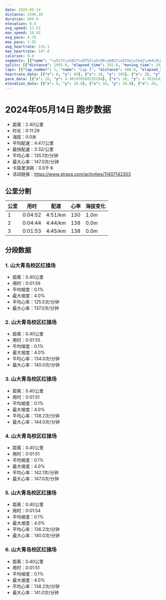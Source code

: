 ```yaml
---
date: 2024-05-14
distance: 2396.10
duration: 689.0
elevation: 0.0
avg_speed: 12.52
max_speed: 16.92
avg_pace: 4.79
max_pace: 3.55
avg_heartrate: 135.1
max_heartrate: 147.0
calories: 0.0
segments: [{"name": "\u5c71\u5927\u9752\u5c9b\u6821\u533a\u7ea2\u64cd\u573a", "distance": 402.2, "elapsed_time": 116.0, "moving_time": 116.0, "average_heartrate": 125.5, "max_heartrate": 137.0, "average_grade": 0.1, "maximum_grade": 4.0, "elevation_difference": 1.0}, {"name": "\u5c71\u5927\u9752\u5c9b\u6821\u533a\u7ea2\u64cd\u573a", "distance": 402.2, "elapsed_time": 115.0, "moving_time": 115.0, "average_heartrate": 134.0, "max_heartrate": 140.0, "average_grade": 0.1, "maximum_grade": 4.0, "elevation_difference": 1.0}, {"name": "\u5c71\u5927\u9752\u5c9b\u6821\u533a\u7ea2\u64cd\u573a", "distance": 402.2, "elapsed_time": 111.0, "moving_time": 111.0, "average_heartrate": 138.2, "max_heartrate": 144.0, "average_grade": 0.1, "maximum_grade": 4.0, "elevation_difference": 1.0}, {"name": "\u5c71\u5927\u9752\u5c9b\u6821\u533a\u7ea2\u64cd\u573a", "distance": 402.2, "elapsed_time": 111.0, "moving_time": 111.0, "average_heartrate": 142.1, "max_heartrate": 147.0, "average_grade": 0.1, "maximum_grade": 4.0, "elevation_difference": 1.0}, {"name": "\u5c71\u5927\u9752\u5c9b\u6821\u533a\u7ea2\u64cd\u573a", "distance": 402.2, "elapsed_time": 114.0, "moving_time": 114.0, "average_heartrate": 136.2, "max_heartrate": 140.0, "average_grade": 0.1, "maximum_grade": 4.0, "elevation_difference": 1.0}, {"name": "\u5c71\u5927\u9752\u5c9b\u6821\u533a\u7ea2\u64cd\u573a", "distance": 402.2, "elapsed_time": 111.0, "moving_time": 108.0, "average_heartrate": 138.2, "max_heartrate": 141.0, "average_grade": 0.1, "maximum_grade": 4.0, "elevation_difference": 1.0}]
splits: [{"distance": 1003.0, "elapsed_time": 292.0, "moving_time": 292.0, "average_speed": 3.43, "pace": 4.859096209912535, "average_heartrate": 130.21575342465752, "elevation_difference": 1.0, "split_number": 1}, {"distance": 998.0, "elapsed_time": 284.0, "moving_time": 284.0, "average_speed": 3.51, "pace": 4.748347578347579, "average_heartrate": 138.97535211267606, "elevation_difference": 0.0, "split_number": 2}, {"distance": 395.1, "elapsed_time": 116.0, "moving_time": 113.0, "average_speed": 3.5, "pace": 4.761914285714285, "average_heartrate": 138.15929203539824, "elevation_difference": 0.0, "split_number": 3}]
laps: [{"lap_number": 1, "name": "Lap 1", "distance": 400.0, "elapsed_time": 117.0, "moving_time": 117.0, "average_speed": 3.42, "pace": 4.873304093567251, "average_heartrate": 121.0, "max_heartrate": 134, "start_date": "2024-05-14 17:37:30+00:00", "elevation_difference": 0.0}, {"lap_number": 2, "name": "Lap 2", "distance": 400.0, "elapsed_time": 118.0, "moving_time": 118.0, "average_speed": 3.39, "pace": 4.916430678466076, "average_heartrate": 135.0, "max_heartrate": 140, "start_date": "2024-05-14 17:39:29+00:00", "elevation_difference": 0.0}, {"lap_number": 3, "name": "Lap 3", "distance": 400.0, "elapsed_time": 111.0, "moving_time": 111.0, "average_speed": 3.6, "pace": 4.629638888888889, "average_heartrate": 137.72727272727272, "max_heartrate": 142, "start_date": "2024-05-14 17:41:28+00:00", "elevation_difference": 0.0}, {"lap_number": 4, "name": "Lap 4", "distance": 400.0, "elapsed_time": 112.0, "moving_time": 112.0, "average_speed": 3.57, "pace": 4.668543417366947, "average_heartrate": 142.0, "max_heartrate": 147, "start_date": "2024-05-14 17:43:19+00:00", "elevation_difference": 0.0}, {"lap_number": 5, "name": "Lap 5", "distance": 400.0, "elapsed_time": 115.0, "moving_time": 115.0, "average_speed": 3.48, "pace": 4.789281609195402, "average_heartrate": 136.0909090909091, "max_heartrate": 140, "start_date": "2024-05-14 17:45:12+00:00", "elevation_difference": 0.0}, {"lap_number": 6, "name": "Lap 6", "distance": 398.2, "elapsed_time": 114.0, "moving_time": 114.0, "average_speed": 3.49, "pace": 4.775558739255014, "average_heartrate": 138.0, "max_heartrate": 141, "start_date": "2024-05-14 17:47:07+00:00", "elevation_difference": 0.0}]
heartrate_data: [{"x": 0, "y": 94}, {"x": 10, "y": 105}, {"x": 20, "y": 112}, {"x": 30, "y": 112}, {"x": 40, "y": 119}, {"x": 50, "y": 123}, {"x": 60, "y": 123}, {"x": 70, "y": 132}, {"x": 80, "y": 134}, {"x": 90, "y": 134}, {"x": 100, "y": 133}, {"x": 110, "y": 131}, {"x": 120, "y": 135}, {"x": 130, "y": 125}, {"x": 140, "y": 132}, {"x": 150, "y": 137}, {"x": 160, "y": 135}, {"x": 170, "y": 134}, {"x": 180, "y": 135}, {"x": 190, "y": 135}, {"x": 200, "y": 137}, {"x": 210, "y": 140}, {"x": 220, "y": 138}, {"x": 230, "y": 137}, {"x": 240, "y": 131}, {"x": 250, "y": 137}, {"x": 260, "y": 142}, {"x": 270, "y": 138}, {"x": 280, "y": 138}, {"x": 290, "y": 138}, {"x": 300, "y": 142}, {"x": 310, "y": 137}, {"x": 320, "y": 139}, {"x": 330, "y": 136}, {"x": 340, "y": 137}, {"x": 350, "y": 138}, {"x": 360, "y": 139}, {"x": 370, "y": 144}, {"x": 380, "y": 145}, {"x": 390, "y": 147}, {"x": 400, "y": 145}, {"x": 410, "y": 144}, {"x": 420, "y": 140}, {"x": 430, "y": 142}, {"x": 440, "y": 142}, {"x": 450, "y": 141}, {"x": 460, "y": 137}, {"x": 470, "y": 134}, {"x": 480, "y": 134}, {"x": 490, "y": 133}, {"x": 500, "y": 136}, {"x": 510, "y": 139}, {"x": 520, "y": 138}, {"x": 530, "y": 136}, {"x": 540, "y": 138}, {"x": 550, "y": 140}, {"x": 560, "y": 136}, {"x": 570, "y": 133}, {"x": 580, "y": 137}, {"x": 590, "y": 138}, {"x": 600, "y": 139}, {"x": 610, "y": 141}, {"x": 620, "y": 139}, {"x": 630, "y": 137}, {"x": 640, "y": 139}, {"x": 650, "y": 138}, {"x": 660, "y": 136}, {"x": 670, "y": 137}, {"x": 680, "y": 136}, {"x": 690, "y": 139}]
pace_data: [{"x": 10, "y": 4.901970588235294}, {"x": 20, "y": 4.761914285714285}, {"x": 30, "y": 4.385973684210526}, {"x": 40, "y": 4.385973684210526}, {"x": 50, "y": 4.901970588235294}, {"x": 60, "y": 4.761914285714285}, {"x": 70, "y": 5.208343749999999}, {"x": 80, "y": 4.385973684210526}, {"x": 90, "y": 4.166675}, {"x": 100, "y": 4.629638888888889}, {"x": 110, "y": 5.050515151515151}, {"x": 120, "y": 5.050515151515151}, {"x": 130, "y": 4.504513513513513}, {"x": 140, "y": 9.803941176470587}, {"x": 150, "y": 4.761914285714285}, {"x": 160, "y": 4.504513513513513}, {"x": 170, "y": 4.629638888888889}, {"x": 180, "y": 4.761914285714285}, {"x": 190, "y": 5.376354838709677}, {"x": 200, "y": 4.901970588235294}, {"x": 210, "y": 4.504513513513513}, {"x": 220, "y": 4.761914285714285}, {"x": 230, "y": 4.629638888888889}, {"x": 240, "y": 4.504513513513513}, {"x": 250, "y": 4.761914285714285}, {"x": 260, "y": 4.504513513513513}, {"x": 270, "y": 4.629638888888889}, {"x": 280, "y": 4.504513513513513}, {"x": 290, "y": 4.504513513513513}, {"x": 300, "y": 5.050515151515151}, {"x": 310, "y": 5.747137931034483}, {"x": 320, "y": 4.629638888888889}, {"x": 330, "y": 5.050515151515151}, {"x": 340, "y": 4.2735128205128206}, {"x": 350, "y": 4.761914285714285}, {"x": 360, "y": 4.761914285714285}, {"x": 370, "y": 4.901970588235294}, {"x": 380, "y": 4.504513513513513}, {"x": 390, "y": 4.761914285714285}, {"x": 400, "y": 4.629638888888889}, {"x": 410, "y": 4.166675}, {"x": 420, "y": 4.504513513513513}, {"x": 430, "y": 4.629638888888889}, {"x": 440, "y": 5.050515151515151}, {"x": 450, "y": 5.050515151515151}, {"x": 460, "y": 4.761914285714285}, {"x": 470, "y": 5.5555666666666665}, {"x": 480, "y": 5.376354838709677}, {"x": 490, "y": 4.629638888888889}, {"x": 500, "y": 4.504513513513513}, {"x": 510, "y": 4.385973684210526}, {"x": 520, "y": 5.050515151515151}, {"x": 530, "y": 4.385973684210526}, {"x": 540, "y": 4.629638888888889}, {"x": 550, "y": 4.385973684210526}, {"x": 560, "y": 4.761914285714285}, {"x": 570, "y": 4.901970588235294}, {"x": 580, "y": 5.050515151515151}, {"x": 590, "y": 5.050515151515151}, {"x": 600, "y": 4.629638888888889}, {"x": 610, "y": 4.2735128205128206}, {"x": 620, "y": 4.761914285714285}, {"x": 630, "y": 4.629638888888889}, {"x": 640, "y": 5.208343749999999}, {"x": 650, "y": 4.2735128205128206}, {"x": 660, "y": 4.166675}, {"x": 670, "y": 4.761914285714285}, {"x": 680, "y": 4.901970588235294}, {"x": 690, "y": 7.183922413793104}]
elevation_data: [{"x": 0, "y": 20.0}, {"x": 10, "y": 20.0}, {"x": 20, "y": 20.0}, {"x": 30, "y": 20.0}, {"x": 40, "y": 20.0}, {"x": 50, "y": 20.0}, {"x": 60, "y": 20.0}, {"x": 70, "y": 20.0}, {"x": 80, "y": 20.0}, {"x": 90, "y": 20.0}, {"x": 100, "y": 20.0}, {"x": 110, "y": 20.0}, {"x": 120, "y": 20.0}, {"x": 130, "y": 21.0}, {"x": 140, "y": 21.0}, {"x": 150, "y": 21.0}, {"x": 160, "y": 21.0}, {"x": 170, "y": 21.0}, {"x": 180, "y": 21.0}, {"x": 190, "y": 21.0}, {"x": 200, "y": 21.0}, {"x": 210, "y": 21.0}, {"x": 220, "y": 21.0}, {"x": 230, "y": 21.0}, {"x": 240, "y": 21.0}, {"x": 250, "y": 21.0}, {"x": 260, "y": 21.0}, {"x": 270, "y": 21.0}, {"x": 280, "y": 21.0}, {"x": 290, "y": 21.0}, {"x": 300, "y": 21.0}, {"x": 310, "y": 21.0}, {"x": 320, "y": 21.0}, {"x": 330, "y": 21.0}, {"x": 340, "y": 21.0}, {"x": 350, "y": 21.0}, {"x": 360, "y": 21.0}, {"x": 370, "y": 21.0}, {"x": 380, "y": 21.0}, {"x": 390, "y": 21.0}, {"x": 400, "y": 21.0}, {"x": 410, "y": 21.0}, {"x": 420, "y": 21.0}, {"x": 430, "y": 21.0}, {"x": 440, "y": 21.0}, {"x": 450, "y": 21.0}, {"x": 460, "y": 21.0}, {"x": 470, "y": 21.0}, {"x": 480, "y": 21.0}, {"x": 490, "y": 21.0}, {"x": 500, "y": 21.0}, {"x": 510, "y": 21.0}, {"x": 520, "y": 21.0}, {"x": 530, "y": 21.0}, {"x": 540, "y": 21.0}, {"x": 550, "y": 21.0}, {"x": 560, "y": 21.0}, {"x": 570, "y": 21.0}, {"x": 580, "y": 21.0}, {"x": 590, "y": 21.0}, {"x": 600, "y": 21.0}, {"x": 610, "y": 21.0}, {"x": 620, "y": 21.0}, {"x": 630, "y": 21.0}, {"x": 640, "y": 21.0}, {"x": 650, "y": 21.0}, {"x": 660, "y": 21.0}, {"x": 670, "y": 21.0}, {"x": 680, "y": 21.0}, {"x": 690, "y": 21.0}]
---
```


# 2024年05月14日 跑步数据

- 距离：2.40公里
- 时长：0:11:29
- 海拔：0.0米
- 平均配速：4:47/公里
- 最快配速：3:32/公里
- 平均心率：135.1次/分钟
- 最大心率：147.0次/分钟
- 卡路里消耗：0.0千卡
- 活动链接：https://www.strava.com/activities/11407142303

## 公里分割

| 公里 | 用时 | 配速 | 心率 | 海拔变化 |
|------|------|------|------|------|
| 1 | 0:04:52 | 4:51/km | 130 | 1.0m |
| 2 | 0:04:44 | 4:44/km | 138 | 0.0m |
| 3 | 0:01:53 | 4:45/km | 138 | 0.0m |


## 分段数据

### 1. 山大青岛校区红操场

- 距离：0.40公里
- 用时：0:01:56
- 平均坡度：0.1%
- 最大坡度：4.0%
- 平均心率：125.5次/分钟
- 最大心率：137.0次/分钟

### 2. 山大青岛校区红操场

- 距离：0.40公里
- 用时：0:01:55
- 平均坡度：0.1%
- 最大坡度：4.0%
- 平均心率：134.0次/分钟
- 最大心率：140.0次/分钟

### 3. 山大青岛校区红操场

- 距离：0.40公里
- 用时：0:01:51
- 平均坡度：0.1%
- 最大坡度：4.0%
- 平均心率：138.2次/分钟
- 最大心率：144.0次/分钟

### 4. 山大青岛校区红操场

- 距离：0.40公里
- 用时：0:01:51
- 平均坡度：0.1%
- 最大坡度：4.0%
- 平均心率：142.1次/分钟
- 最大心率：147.0次/分钟

### 5. 山大青岛校区红操场

- 距离：0.40公里
- 用时：0:01:54
- 平均坡度：0.1%
- 最大坡度：4.0%
- 平均心率：136.2次/分钟
- 最大心率：140.0次/分钟

### 6. 山大青岛校区红操场

- 距离：0.40公里
- 用时：0:01:51
- 平均坡度：0.1%
- 最大坡度：4.0%
- 平均心率：138.2次/分钟
- 最大心率：141.0次/分钟

